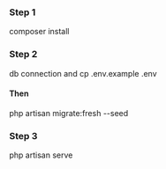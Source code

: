 <h3>
    Step 1
</h3>
<p>composer install</p>
<h3>
    Step 2
</h3>
<p> db connection and cp .env.example .env <h4>Then</h4> php artisan migrate:fresh --seed</p>
<h3>
    Step 3
</h3>
<p>php artisan serve</p>
